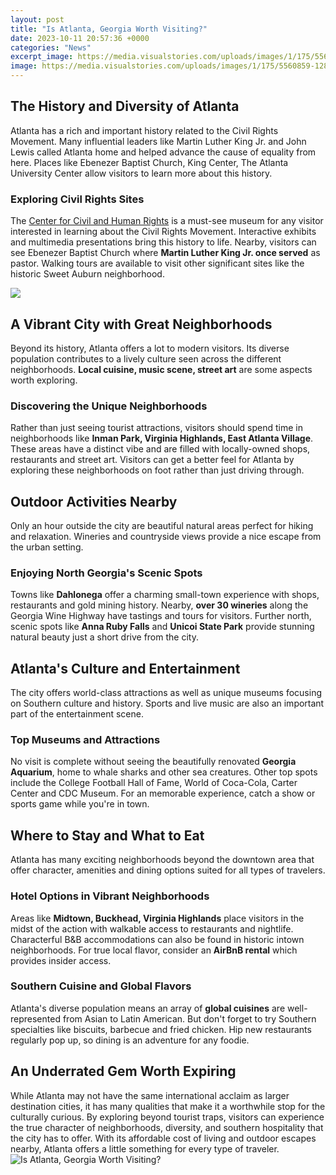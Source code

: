 ```yaml
---
layout: post
title: "Is Atlanta, Georgia Worth Visiting?"
date: 2023-10-11 20:57:36 +0000
categories: "News"
excerpt_image: https://media.visualstories.com/uploads/images/1/175/5560859-1280_636101348-atlanta-georgia-skyline_l.jpg
image: https://media.visualstories.com/uploads/images/1/175/5560859-1280_636101348-atlanta-georgia-skyline_l.jpg
---
```


## The History and Diversity of Atlanta
Atlanta has a rich and important history related to the Civil Rights Movement. Many influential leaders like Martin Luther King Jr. and John Lewis called Atlanta home and helped advance the cause of equality from here. Places like Ebenezer Baptist Church, King Center, The Atlanta University Center allow visitors to learn more about this history. 
### Exploring Civil Rights Sites
The [Center for Civil and Human Rights](https://ustoday.github.io/2024-01-12-pr-xe9paration-du-voyage-xe0-destination-de-la-jama-xefque/) is a must-see museum for any visitor interested in learning about the Civil Rights Movement. Interactive exhibits and multimedia presentations bring this history to life. Nearby, visitors can see Ebenezer Baptist Church where **Martin Luther King Jr. once served** as pastor. Walking tours are available to visit other significant sites like the historic Sweet Auburn neighborhood.

![](https://content.tripster.com/travelguide/wp-content/uploads/2020/01/Dropbox_Atlanta-GettyImages-916152336_opt.jpg)
## A Vibrant City with Great Neighborhoods
Beyond its history, Atlanta offers a lot to modern visitors. Its diverse population contributes to a lively culture seen across the different neighborhoods. **Local cuisine, music scene, street art** are some aspects worth exploring.
### Discovering the Unique Neighborhoods 
Rather than just seeing tourist attractions, visitors should spend time in neighborhoods like **Inman Park, Virginia Highlands, East Atlanta Village**. These areas have a distinct vibe and are filled with locally-owned shops, restaurants and street art. Visitors can get a better feel for Atlanta by exploring these neighborhoods on foot rather than just driving through. 
## Outdoor Activities Nearby
Only an hour outside the city are beautiful natural areas perfect for hiking and relaxation. Wineries and countryside views provide a nice escape from the urban setting.
### Enjoying North Georgia's Scenic Spots
Towns like **Dahlonega** offer a charming small-town experience with shops, restaurants and gold mining history. Nearby, **over 30 wineries** along the Georgia Wine Highway have tastings and tours for visitors. Further north, scenic spots like **Anna Ruby Falls** and **Unicoi State Park** provide stunning natural beauty just a short drive from the city.
## Atlanta's Culture and Entertainment
The city offers world-class attractions as well as unique museums focusing on Southern culture and history. Sports and live music are also an important part of the entertainment scene.
### Top Museums and Attractions 
No visit is complete without seeing the beautifully renovated **Georgia Aquarium**, home to whale sharks and other sea creatures. Other top spots include the College Football Hall of Fame, World of Coca-Cola, Carter Center and CDC Museum. For an memorable experience, catch a show or sports game while you're in town.
## Where to Stay and What to Eat
Atlanta has many exciting neighborhoods beyond the downtown area that offer character, amenities and dining options suited for all types of travelers. 
### Hotel Options in Vibrant Neighborhoods
Areas like **Midtown, Buckhead, Virginia Highlands** place visitors in the midst of the action with walkable access to restaurants and nightlife. Characterful B&B accommodations can also be found in historic intown neighborhoods. For true local flavor, consider an **AirBnB rental** which provides insider access.
### Southern Cuisine and Global Flavors  
Atlanta's diverse population means an array of **global cuisines** are well-represented from Asian to Latin American. But don't forget to try Southern specialties like biscuits, barbecue and fried chicken. Hip new restaurants regularly pop up, so dining is an adventure for any foodie.
## An Underrated Gem Worth Expiring
While Atlanta may not have the same international acclaim as larger destination cities, it has many qualities that make it a worthwhile stop for the culturally curious. By exploring beyond tourist traps, visitors can experience the true character of neighborhoods, diversity, and southern hospitality that the city has to offer. With its affordable cost of living and outdoor escapes nearby, Atlanta offers a little something for every type of traveler.
![Is Atlanta, Georgia Worth Visiting?](https://media.visualstories.com/uploads/images/1/175/5560859-1280_636101348-atlanta-georgia-skyline_l.jpg)